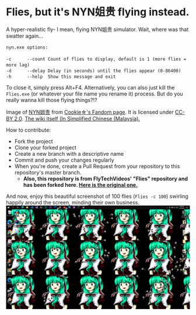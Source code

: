 # Flies, but it's NYN姐贵 flying instead.

A hyper-realistic fly- I mean, flying NYN姐贵 simulator. Wait, where was that swatter again...

```
nyn.exe options:

-c      --count Count of flies to display, default is 1 (more flies = more lag)
-d      --delay Delay (in seconds) until the flies appear (0-86400)
-h      --help  Show this message and exit
```

To close it, simply press Alt+F4. Alternatively, you can also just kill the `Flies.exe` (or whatever your file name you rename it) process. But do you really wanna kill those flying things?!?

Image of [NYN姐贵](https://static.wikia.nocookie.net/cookie/images/a/ae/NYN%E5%A7%89%E8%B2%B4%E7%AB%8B%E3%81%A1%E7%B5%B5_%E9%80%9A%E5%B8%B8.png/revision/latest?cb=20180603063811&path-prefix=zh) from [Cookie☆'s Fandom page](https://cookie.fandom.com/zh). It is licensed under [CC-BY 2.0](https://creativecommons.org/licenses/by/2.0/). [The wiki itself (In Simplified Chinese (Malaysia).](https://cookie.fandom.com/zh/wiki/NYN%E5%A7%90%E8%B4%B5?variant=zh-my)

How to contribute:
- Fork the project
- Clone your forked project
- Create a new branch with a descriptive name
- Commit and push your changes regularly
- When you're done, create a Pull Request from your repository to this repository's master branch.
  - __Also, this repository is from FlyTechVideos' "Flies" repository and has been forked here. [Here is the original one.](https://github.com/FlyTechVideos/Flies)__

And now, enjoy this beautiful screenshot of 100 flies (`Flies -c 100`) swirling happily around the screen, minding their own business.
![Screenshot 2022-09-25 200646](/Screenshot.jpg?raw=true)


